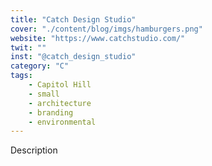 ```yaml
---
title: "Catch Design Studio"
cover: "./content/blog/imgs/hamburgers.png"
website: "https://www.catchstudio.com/"
twit: ""
inst: "@catch_design_studio"
category: "C"
tags:
    - Capitol Hill
    - small
    - architecture
    - branding
    - environmental
---
```


Description
